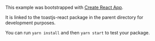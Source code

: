 This example was bootstrapped with [Create React App](https://github.com/facebook/create-react-app).

It is linked to the toastjs-react package in the parent directory for development purposes.

You can run `yarn install` and then `yarn start` to test your package.
